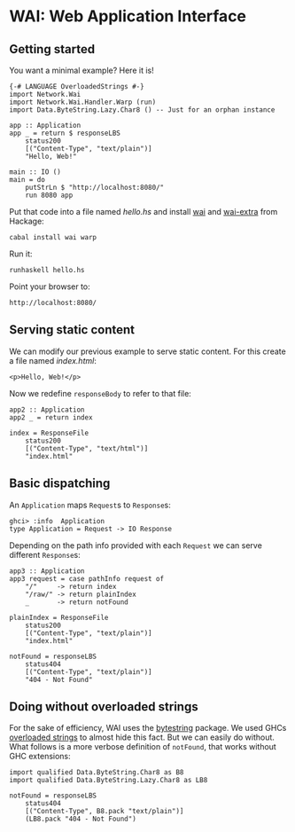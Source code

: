 <!-- Generated from README.lhs, do not modify! -->
WAI: Web Application Interface
==============================

Getting started
---------------

You want a minimal example? Here it is!

    {-# LANGUAGE OverloadedStrings #-}
    import Network.Wai
    import Network.Wai.Handler.Warp (run)
    import Data.ByteString.Lazy.Char8 () -- Just for an orphan instance

    app :: Application
    app _ = return $ responseLBS
        status200
        [("Content-Type", "text/plain")]
        "Hello, Web!"

    main :: IO ()
    main = do
        putStrLn $ "http://localhost:8080/"
        run 8080 app

Put that code into a file named _hello.hs_ and install [wai] and [wai-extra] from Hackage:

    cabal install wai warp

Run it:

    runhaskell hello.hs

Point your browser to:

    http://localhost:8080/


Serving static content
----------------------

We can modify our previous example to serve static content. For this create a file named _index.html_:

    <p>Hello, Web!</p>

Now we redefine `responseBody` to refer to that file:

    app2 :: Application
    app2 _ = return index

    index = ResponseFile
        status200
        [("Content-Type", "text/html")]
        "index.html"


Basic dispatching
-----------------

An `Application` maps `Request`s to `Response`s:

    ghci> :info  Application
    type Application = Request -> IO Response

Depending on the path info provided with each `Request` we can serve different `Response`s:

    app3 :: Application
    app3 request = case pathInfo request of
        "/"     -> return index
        "/raw/" -> return plainIndex
        _       -> return notFound

    plainIndex = ResponseFile
        status200
        [("Content-Type", "text/plain")]
        "index.html"

    notFound = responseLBS
        status404
        [("Content-Type", "text/plain")]
        "404 - Not Found"


Doing without overloaded strings
--------------------------------

For the sake of efficiency, WAI uses the [bytestring] package.  We used GHCs [overloaded strings] to almost hide this fact. But we can easily do without.  What follows is a more verbose definition of `notFound`, that works without GHC extensions:

    import qualified Data.ByteString.Char8 as B8
    import qualified Data.ByteString.Lazy.Char8 as LB8

    notFound = responseLBS
        status404
        [("Content-Type", B8.pack "text/plain")]
        (LB8.pack "404 - Not Found")


 [wai]: http://hackage.haskell.org/package/wai
 [wai-extra]: http://hackage.haskell.org/package/wai-extra
 [overloaded strings]: http://www.haskell.org/ghc/docs/latest/html/users_guide/type-class-extensions.html#overloaded-strings
 [bytestring]: http://hackage.haskell.org/package/bytestring
